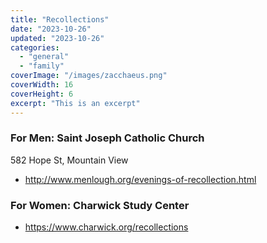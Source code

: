 ```yaml
---
title: "Recollections"
date: "2023-10-26"
updated: "2023-10-26"
categories:
  - "general"
  - "family"
coverImage: "/images/zacchaeus.png"
coverWidth: 16
coverHeight: 6
excerpt: "This is an excerpt"
---
```

### For Men: Saint Joseph Catholic Church
582 Hope St, Mountain View
* http://www.menlough.org/evenings-of-recollection.html

### For Women: Charwick Study Center
* https://www.charwick.org/recollections

